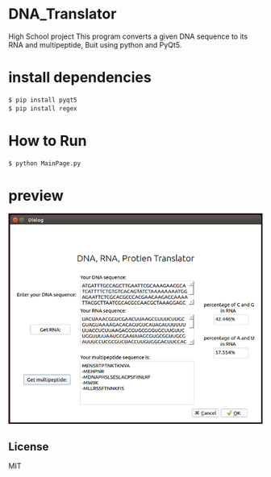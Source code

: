 # DNA_Translator
High School project
This program converts a given DNA sequence to its RNA and multipeptide, Buit using python and PyQt5.
# install dependencies

```sh
$ pip install pyqt5
$ pip install regex
```

# How to Run

```sh
$ python MainPage.py
```

# preview
![alt text](https://github.com/ahmedsifbenmessaoud/DNA_Translator/blob/master/Screenshot%20from%202019-07-25%2015-00-23.png)

License
----

MIT

